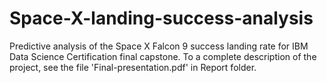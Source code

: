 # Space-X-landing-success-analysis
Predictive analysis of the Space X Falcon 9 success landing rate for IBM Data Science Certification final capstone. 
To a complete description of the project, see the file 'Final-presentation.pdf' in Report folder.
